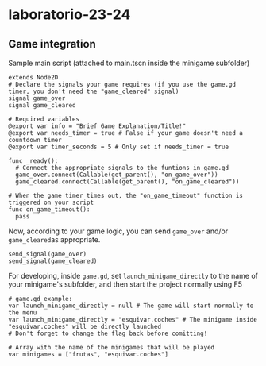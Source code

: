# laboratorio-23-24

## Game integration
Sample main script (attached to main.tscn inside the minigame subfolder)
```gdscript
extends Node2D
# Declare the signals your game requires (if you use the game.gd timer, you don't need the "game_cleared" signal)
signal game_over
signal game_cleared

# Required variables
@export var info = "Brief Game Explanation/Title!"
@export var needs_timer = true # False if your game doesn't need a countdown timer
@export var timer_seconds = 5 # Only set if needs_timer = true

func _ready():
  # Connect the appropriate signals to the funtions in game.gd
  game_over.connect(Callable(get_parent(), "on_game_over"))
  game_cleared.connect(Callable(get_parent(), "on_game_cleared"))

# When the game timer times out, the "on_game_timeout" function is triggered on your script
func on_game_timeout():
  pass
```
Now, according to your game logic, you can send ```game_over``` and/or ```game_cleared```as appropriate.
```gdscript
send_signal(game_over)
send_signal(game_cleared)
```
For developing, inside ```game.gd```, set ```launch_minigame_directly``` to the name of your minigame's subfolder, and then start the project normally using F5
```gdscript
# game.gd example:
var launch_minigame_directly = null # The game will start normally to the menu
var launch_minigame_directly = "esquivar.coches" # The minigame inside "esquivar.coches" will be directly launched
# Don't forget to change the flag back before comitting!

# Array with the name of the minigames that will be played
var minigames = ["frutas", "esquivar.coches"]
```
